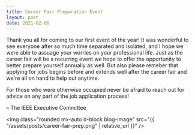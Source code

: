 ```yaml
---
title: Career Fair Preparation Event
layout: post
date: 2021-02-06
---
```


Thank you all for coming to our first event of the year! It was wonderful to see everyone after so much time separated and isolated, and I hope we were able to assuage your worries on your professional life. Just as the career fair will be a recurring event we hope to offer the opportunity to better prepare yourself annually as well. <!--excerpt--> But also please remeber that applying for jobs begins before and extends well after the career fair and we're all on hand to help out anytime.

For those who were otherwise occupied never be afraid to reach out for advice on any part of the job application process!

– The IEEE Executive Committee

<img class="rounded mx-auto d-block blog-image" src="{{ "/assets/posts/career-fair-prep.png" | relative_url }}" />